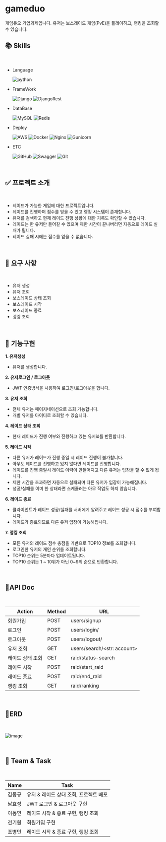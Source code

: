 # gameduo
게임듀오 기업과제입니다. 유저는 보스레이드 게임(PvE)을 플레이하고, 랭킹을 조회할 수 있습니다. 
<br>


## 📚 Skills
<br>

 - Language

    ![python](https://img.shields.io/badge/python-3.9-3670A0?logo=python&logoColor=white)

 - FrameWork

    ![Django](https://img.shields.io/badge/django-3.2.13-%23092E20?&logo=Django&logoColor=white)
    ![DjangoRest](https://img.shields.io/badge/DJANGOREST-3.13.1-ff1709?logo=django&logoColor=white&color=ff1709&labelColor=gray)
    
 - DataBase 

    ![MySQL](https://img.shields.io/badge/mysql-8.0-4479A1.svg?logo=mysql&logoColor=white)
    ![Redis](https://img.shields.io/badge/redis-DC382D.svg?logo=redis&logoColor=white)

 - Deploy 

    ![AWS](https://img.shields.io/badge/AWSE2-%23FF9900.svg?logo=amazon-aws&logoColor=white)
    ![Docker](https://img.shields.io/badge/docker-%230db7ed.svg?logo=docker&logoColor=white)
    ![Nginx](https://img.shields.io/badge/nginx-%23009639.svg?logo=nginx&logoColor=white)
    ![Gunicorn](https://img.shields.io/badge/gunicorn-%298729.svg?logo=gunicorn&logoColor=white)

 - ETC

    ![GitHub](https://img.shields.io/badge/github-%23121011.svg?logo=github&logoColor=white)
    ![Swagger](https://img.shields.io/badge/-Swagger-%23Clojure?logo=swagger&logoColor=white)
    ![Git](https://img.shields.io/badge/-git-F05032?logo=git&logoColor=white)
    
    <br>

## ✅ 프로젝트 소개
<br>

- 레이드가 가능한 게임에 대한 프로젝트입니다.
- 레이드를 진행하며 점수를 얻을 수 있고 랭킹 시스템이 존재합니다.
- 유저를 검색하고 현재 레이드 진행 상황에 대한 기록도 확인할 수 있습니다.
- 레이드는 한 유저만 들어갈 수 있으며 제한 시간이 끝나버리면 자동으로 레이드 실패가 됩니다.
- 레이드 실패 시에는 점수를 얻을 수 없습니다.

<br>

## 📌 요구 사항

<br>

- 유저 생성
- 유저 조회
- 보스레이드 상태 조회
- 보스레이드 시작
- 보스레이드 종료
- 랭킹 조회

<br>

## 🔑 기능구현

**1. 유저생성**

- 유저를 생성합니다.

**2. 유저로그인 / 로그아웃**
- JWT 인증방식을 사용하여 로그인/로그아웃을 합니다.

**3. 유저 조회**
- 전체 유저는 페이지네이션으로 조회 가능합니다.
- 개별 유저를 아이디로 조회할 수 있습니다.


**4. 레이드 상태 조회**
- 현재 레이드가 진행 여부와 진행하고 있는 유저id를 반환합니다.

**5. 레이드 시작**
- 다른 유저가 레이드가 진행 중일 시 레이드 진행이 불가합니다.
- 아무도 레이드를 진행하고 있지 않다면 레이드를 진행합니다.
- 레이드를 진행 중일시 레이드 이력이 만들어지고 다른 유저는 입장을 할 수 없게 됩니다.
- 제한 시간을 초과하면 자동으로 실패되며 다른 유저가 입장이 가능해집니다.
- 성공/실패를 이미 한 상태라면 스케쥴러는 아무 작업도 하지 않습니다.

**6. 레이드 종료**
- 클라이언트가 레이드 성공/실패를 서버에게 알려주고 레이드 성공 시 점수를 부여합니다.
- 레이드가 종료되므로 다른 유저 입장이 가능해집니다.

**7. 랭킹 조회**
- 모든 유저의 레이드 점수 총점을 기반으로 TOP10 정보를 조회합니다.
- 로그인한 유저의 개인 순위를 조회합니다.
- TOP10 순위는 5분마다 업데이트됩니다.
- TOP10 순위는 1 ~ 10위가 아닌 0~9위 순으로 반환합니다.

<br>

## 📁API Doc
<br>

|Action| Method| URL|
|-----|----|----|
|회원가입| POST| users/signup
|로그인| POST| users/login/
|로그아웃| POST| users/logout/
|유저 조회| GET| users/search/<str: account>
|레이드 상태 조회| GET| raid/status-search
|레이드 시작| POST| raid/start_raid
|레이드 종료| POST| raid/end_raid
|랭킹 조회| GET| raid/ranking

<br>

## 💾ERD
<br>

![image](https://user-images.githubusercontent.com/87809367/178980685-e8ec1f4e-728c-4550-8e1b-acb34827fa08.png)

<br>

## 👋 Team & Task
<br>

|Name|Task|
|-----|----
|김동규| 유저 & 레이드 상태 조회, 프로젝트 배포
|남효정| JWT 로그인 & 로그아웃 구현
|이동연| 레이드 시작 & 종료 구현, 랭킹 조회
|전기원| 회원가입 구현
|조병민| 레이드 시작 & 종료 구현, 랭킹 조회
